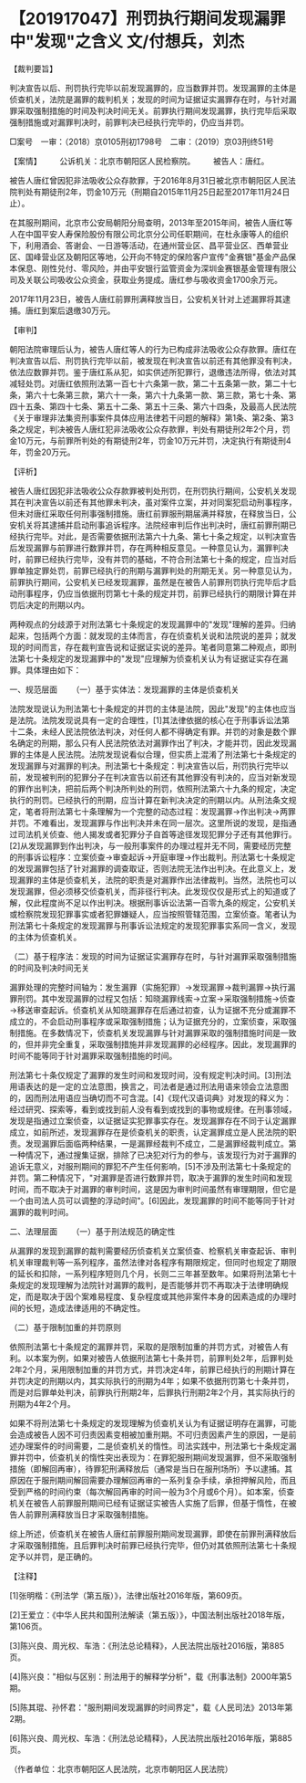 # 【201917047】刑罚执行期间发现漏罪中"发现"之含义 文/付想兵，刘杰

【裁判要旨】

判决宣告以后、刑罚执行完毕以前发现漏罪的，应当数罪并罚。发现漏罪的主体是侦查机关，法院是漏罪的裁判机关；发现的时间为证据证实漏罪存在时，与针对漏罪采取强制措施的时间及判决时间无关。前罪执行期间发现漏罪，执行完毕后采取强制措施或对漏罪判决时，前罪判决已经执行完毕的，仍应当并罚。

□案号　一审：（2018）京0105刑初1798号　二审：（2019）京03刑终51号

【案情】 　　公诉机关：北京市朝阳区人民检察院。 　　被告人：唐红。

被告人唐红曾因犯非法吸收公众存款罪，于2016年8月31日被北京市朝阳区人民法院判处有期徒刑2年，罚金10万元（刑期自2015年11月25日起至2017年11月24日止）。

在其服刑期间，北京市公安局朝阳分局查明，2013年至2015年间，被告人唐红等人在中国平安人寿保险股份有限公司北京分公司任职期间，在杜永康等人的组织下，利用酒会、答谢会、一日游等活动，在通州营业区、昌平营业区、西单营业区、国峰营业区及朝阳区等地，公开向不特定的保险客户宣传"金赛银"基金产品保本保息、刚性兑付、零风险，并由平安银行监管资金为深圳金赛银基金管理有限公司及关联公司吸收公众资金，获取业务提成。唐红参与吸收资金1700余万元。

2017年11月23日，被告人唐红前罪刑满释放当日，公安机关针对上述漏罪将其逮捕。唐红到案后退缴30万元。

【审判】

朝阳法院审理后认为，被告人唐红等人的行为已构成非法吸收公众存款罪。唐红在判决宣告以后、刑罚执行完毕以前，被发现在判决宣告以前还有其他罪没有判决，依法应数罪并罚。鉴于唐红系从犯，如实供述所犯罪行，退缴违法所得，依法对其减轻处罚。对唐红依照刑法第一百七十六条第一款，第二十五条第一款，第二十七条，第六十七条第三款，第六十一条，第六十九条第一款、第三款，第七十条、第四十五条、第四十七条、第五十二条、第五十三条、第六十四条，及最高人民法院《关于审理非法集资刑事案件具体应用法律若干问题的解释》第1条、第2条、第3条之规定，判决被告人唐红犯非法吸收公众存款罪，判处有期徒刑2年2个月，罚金10万元，与前罪所判处的有期徒刑2年，罚金10万元并罚，决定执行有期徒刑4年，罚金20万元。

【评析】

被告人唐红因犯非法吸收公众存款罪被判处刑罚，在刑罚执行期间，公安机关发现其在判决宣告以前还有其他罪未判决，虽对案件立案，并对同案犯启动刑事程序，但未对唐红采取任何刑事强制措施。唐红前罪服刑期届满并释放，在释放当日，公安机关将其逮捕并启动刑事追诉程序。法院经审判后作出判决时，唐红前罪刑期已经执行完毕。对此，是否需要依据刑法第六十九条、第七十条之规定，以判决宣告后发现漏罪与前罪进行数罪并罚，存在两种相反意见。一种意见认为，漏罪判决时，前罪已经执行完毕，没有并罚的基础，不符合刑法第七十条的规定，应当对后罪单独定罪处罚，前罪已经执行的刑期与漏罪判处的刑期无关。另一种意见认为，前罪执行期间，公安机关已经发现漏罪，虽然是在被告人前罪刑罚执行完毕后才启动刑事程序，仍应当依据刑罚第七十条的规定并罚，前罪已经执行的期限计算在并罚后决定的刑期以内。

两种观点的分歧源于对刑法第七十条规定的发现漏罪中的"发现"理解的差异。归纳起来，包括两个方面：就发现的主体而言，存在侦查机关说和法院说的差异；就发现的时间而言，存在裁判宣告说和证据证实说的差异。笔者同意第二种观点，即刑法第七十条规定的发现漏罪中的"发现"应理解为侦查机关认为有证据证实存在漏罪。具体理由如下：

一、规范层面 　　（一）基于实体法：发现漏罪的主体是侦查机关

法院发现说认为刑法第七十条规定的并罚的主体是法院，因此"发现"的主体也应当是法院。法院发现说具有一定的合理性，\[1\]其法律依据的核心在于刑事诉讼法第十二条，未经人民法院依法判决，对任何人都不得确定有罪。并罚的对象是数个罪名确定的刑期，那么只有人民法院依法对漏罪作出了判决，才能并罚，因此发现漏罪的主体是人民法院。法院发现说看似合理，但实质上混淆了刑法第七十条规定的发现漏罪与对漏罪的判决。刑法第七十条规定：判决宣告以后，刑罚执行完毕以前，发现被判刑的犯罪分子在判决宣告以前还有其他罪没有判决的，应当对新发现的罪作出判决，把前后两个判决所判处的刑罚，依照刑法第六十九条的规定，决定执行的刑罚。已经执行的刑期，应当计算在新判决决定的刑期以内。从刑法条文规定，笔者将刑法第七十条理解为一个完整的动态过程：发现漏罪→作出判决→两罪并罚。不难看出，发现漏罪与作出判决并未在同一层次。这里所说的发现，是指通过司法机关侦查、他人揭发或者犯罪分子自首等途径发现犯罪分子还有其他罪行。\[2\]从发现漏罪到作出判决，与一般刑事案件的办理过程并无不同，需要经历完整的刑事诉讼程序：立案侦查→审查起诉→开庭审理→作出裁判。刑法第七十条规定的发现漏罪包括了针对漏罪的调查取证，否则法院无法作出判决。在此意义上，发现漏罪的主体是侦查机关，法院的职责是对漏罪作出法律裁判。当然，法院也可以发现漏罪，但必须移交侦查机关，而非径行判决。此发现仅仅是形式上的知道或了解，仅此程度尚不足以作出判决。根据刑事诉讼法第一百零九条的规定，公安机关或检察院发现犯罪事实或者犯罪嫌疑人，应当按照管辖范围，立案侦查。笔者认为刑法第七十条规定的发现漏罪与刑事诉讼法规定的发现犯罪事实系同一含义，发现的主体为侦查机关。

（二）基于程序法：发现的时间为证据证实漏罪存在时，与针对漏罪采取强制措施的时间及判决时间无关

漏罪处理的完整时间轴为：发生漏罪（实施犯罪）→发现漏罪→裁判漏罪→执行漏罪刑罚。其中发现漏罪的过程又包括：知晓漏罪线索→立案→采取强制措施→侦查→移送审查起诉。侦查机关从知晓漏罪存在后通过初查，认为证据不充分或漏罪不成立的，不会启动刑事程序或采取强制措施；认为证据充分的，立案侦查，采取强制措施。在多数情况下，侦查机关发现漏罪与针对漏罪采取的强制措施时间是一致的，但并非完全重复，采取强制措施并非发现漏罪的必经程序。因此，发现漏罪的时间不能等同于针对漏罪采取强制措施的时间。

刑法第七十条仅规定了漏罪的发生时间和发现时间，没有规定判决时间。\[3\]刑法用语表达的是一定的立法意图，换言之，司法者是通过刑法用语来领会立法意图的，因而刑法用语应当确切而不可含混。\[4\]《现代汉语词典》对发现的释义为：经过研究、探索等，看到或找到前人没有看到或找到的事物或规律。在刑事领域，发现是指通过立案侦查，以证据证实犯罪事实存在。发现漏罪存在不同于认定漏罪成立，如前所述，发现漏罪存在是侦查机关的职责，认定漏罪成立是人民法院的职责。发现漏罪后面临两种结果，一是漏罪经裁判不成立，二是漏罪经裁判成立。第一种情况下，通过搜集证据，排除了已决犯对行为的参与，该发现行为对于漏罪的追诉无意义，对服刑期间的罪犯不产生任何影响，\[5\]不涉及刑法第七十条规定的并罚。第二种情况下，"对漏罪是否进行数罪并罚，取决于漏罪的发生时间和发现时间，而不取决于对漏罪的审判时间，这是因为审判时间虽然有审理期限，但它是一个由司法人员可以调整的浮动时间"。\[6\]因此，发现漏罪的时间不能等同于针对漏罪的裁判时间。

二、法理层面 　　（一）基于刑法规范的确定性

从漏罪的发现到漏罪的裁判需要经历侦查机关立案侦查、检察机关审查起诉、审判机关审理裁判等一系列程序，虽然法律对各程序有期限规定，但同时也规定了期限的延长和扣除，一系列程序短则几个月，长则二三年甚至数年。如果将刑法第七十条规定的发现理解为法院针对漏罪的裁判，是否能够并罚不再取决于法律明确规定，而是取决于因个案难易程度、复杂程度或其他非案件本身的因素造成的办理时间的长短，造成法律适用的不确定性。

（二）基于限制加重的并罚原则

依照刑法第七十条规定的漏罪并罚，采取的是限制加重的并罚方式，对被告人有利。以本案为例，如果对被告人依据刑法第七十条并罚，前罪判处2年，后罪判处2年2个月，采用限制加重的并罚方式，并罚决定4年，前罪已经执行的刑期计算在并罚决定的刑期以内，其实际执行的刑期为4年；如果不依据刑罚第七十条并罚，而是对后罪单处判决，前罪执行刑期2年，后罪执行刑期2年2个月，其实际执行的刑期为4年2个月。

如果不将刑法第七十条规定的发现理解为侦查机关认为有证据证明存在漏罪，可能会造成被告人因不可归责因素变相被加重刑期。不可归责因素产生的原因，一是前述办理案件的时间需要，二是侦查机关的惰性。司法实践中，刑法第七十条规定漏罪并罚中，侦查机关的惰性突出表现为：在罪犯服刑期间发现漏罪，但不采取强制措施（即解回再审），待罪犯刑满释放后（通常是当日在服刑场所）予以逮捕。其原因在于服刑期间解回需要办理解回再审的一系列复杂手续，承担押解风险，而且受到严格的时间约束（每次解回再审的时间一般为3个月或6个月）。如本案，侦查机关在被告人前罪服刑期间已经有证据证实被告人实施了后罪，但基于惰性，在被告人前罪刑满释放当日才采取强制措施。

综上所述，侦查机关在被告人唐红前罪服刑期间发现漏罪，即使在前罪刑满释放后才采取强制措施，且后罪判决时前罪已经执行完毕，但仍对其依照刑法第七十条规定予以并罚，是正确的。

【注释】

\[1\]张明楷：《刑法学（第五版）》，法律出版社2016年版，第609页。

\[2\]王爱立：《中华人民共和国刑法解读（第五版）》，中国法制出版社2018年版，第106页。

\[3\]陈兴良、周光权、车浩：《刑法总论精释》，人民法院出版社2016版，第885页。

\[4\]陈兴良："相似与区别：刑法用于的解释学分析"，载《刑事法制》2000年第5期。

\[5\]陈其琨、孙怀君："服刑期间发现漏罪的时间界定"，载《人民司法》2013年第2期。

\[6\]陈兴良、周光权、车浩：《刑法总论精释》，人民法院出版社2016年版，第885页。

（作者单位：北京市朝阳区人民法院，北京市朝阳区人民法院）